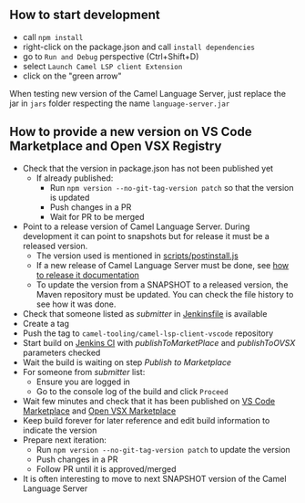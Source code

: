 ## How to start development

- call `npm install`
- right-click on the package.json and call `install dependencies`
- go to `Run and Debug` perspective (Ctrl+Shift+D)
- select `Launch Camel LSP client Extension`
- click on the "green arrow"

When testing new version of the Camel Language Server, just replace the jar in `jars` folder respecting the name `language-server.jar`

## How to provide a new version on VS Code Marketplace and Open VSX Registry

- Check that the version in package.json has not been published yet
  - If already published:
    - Run `npm version --no-git-tag-version patch` so that the version is updated
    - Push changes in a PR
    - Wait for PR to be merged
- Point to a release version of Camel Language Server. During development it can point to snapshots but for release it must be a released version.
  - The version used is mentioned in [scripts/postinstall.js](scripts/postinstall.js)
  - If a new release of Camel Language Server must be done, see [how to release it documentation](https://github.com/camel-tooling/camel-language-server/blob/main/Contributing.md#how-to-release)
  - To update the version from a SNAPSHOT to a released version, the Maven repository must be updated. You can check the file history to see how it was done.
- Check that someone listed as _submitter_ in [Jenkinsfile](./Jenkinsfile) is available
- Create a tag
- Push the tag to `camel-tooling/camel-lsp-client-vscode` repository
- Start build on [Jenkins CI](https://master-jenkins-csb-fusetools-qe.apps.ocp-c1.prod.psi.redhat.com/view/VS%20Code%20-%20release/job/vscode/job/eng/job/vscode-camel-lsp-release/) with _publishToMarketPlace_ and _publishToOVSX_ parameters checked
- Wait the build is waiting on step _Publish to Marketplace_
- For someone from _submitter_ list:
  - Ensure you are logged in
  - Go to the console log of the build and click `Proceed`
- Wait few minutes and check that it has been published on [VS Code Marketplace](https://marketplace.visualstudio.com/items?itemName=redhat.vscode-apache-camel) and [Open VSX Marketplace](https://open-vsx.org/extension/redhat/vscode-apache-camel)
- Keep build forever for later reference and edit build information to indicate the version
- Prepare next iteration:
  - Run `npm version --no-git-tag-version patch` to update the version
  - Push changes in a PR
  - Follow PR until it is approved/merged
- It is often interesting to move to next SNAPSHOT version of the Camel Language Server
